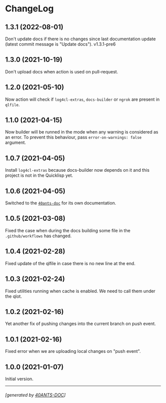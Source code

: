 <a id="x-28DOCS-2FCHANGELOG-3A-40CHANGELOG-2040ANTS-DOC-2FLOCATIVES-3ASECTION-29"></a>

# ChangeLog

<a id="x-28DOCS-2FCHANGELOG-3A-3A-7C1-2E3-2E1-7C-2040ANTS-DOC-2FLOCATIVES-3ASECTION-29"></a>

## 1.3.1 (2022-08-01)

Don't update docs if there is no changes since last documentation update (latest commit message is "Update docs"). v1.3.1-pre6

<a id="x-28DOCS-2FCHANGELOG-3A-3A-7C1-2E3-2E0-7C-2040ANTS-DOC-2FLOCATIVES-3ASECTION-29"></a>

## 1.3.0 (2021-10-19)

Don't upload docs when action is used on pull-request.

<a id="x-28DOCS-2FCHANGELOG-3A-3A-7C1-2E2-2E0-7C-2040ANTS-DOC-2FLOCATIVES-3ASECTION-29"></a>

## 1.2.0 (2021-05-10)

Now action will check if `log4cl-extras`, `docs-builder` or `ngrok`
are present in `qlfile`.

<a id="x-28DOCS-2FCHANGELOG-3A-3A-7C1-2E1-2E0-7C-2040ANTS-DOC-2FLOCATIVES-3ASECTION-29"></a>

## 1.1.0 (2021-04-15)

Now builder will be runned in the mode when any warning
is considered as an error. To prevent this behaviour,
pass `error-on-warnings: false` argument. 

<a id="x-28DOCS-2FCHANGELOG-3A-3A-7C1-2E0-2E7-7C-2040ANTS-DOC-2FLOCATIVES-3ASECTION-29"></a>

## 1.0.7 (2021-04-05)

Install `log4cl-extras` because docs-builder now depends on it
and this project is not in the Quicklisp yet.

<a id="x-28DOCS-2FCHANGELOG-3A-3A-7C1-2E0-2E6-7C-2040ANTS-DOC-2FLOCATIVES-3ASECTION-29"></a>

## 1.0.6 (2021-04-05)

Switched to the [`40ants-doc`][a2c7] for its own documentation.

<a id="x-28DOCS-2FCHANGELOG-3A-3A-7C1-2E0-2E5-7C-2040ANTS-DOC-2FLOCATIVES-3ASECTION-29"></a>

## 1.0.5 (2021-03-08)

Fixed the case when during the docs building
some file in the `.github/workflows` has changed.

<a id="x-28DOCS-2FCHANGELOG-3A-3A-7C1-2E0-2E4-7C-2040ANTS-DOC-2FLOCATIVES-3ASECTION-29"></a>

## 1.0.4 (2021-02-28)

Fixed update of the qlfile in case there is no new line at the end.

<a id="x-28DOCS-2FCHANGELOG-3A-3A-7C1-2E0-2E3-7C-2040ANTS-DOC-2FLOCATIVES-3ASECTION-29"></a>

## 1.0.3 (2021-02-24)

Fixed utilities running when cache is enabled.
We need to call them under the qlot.

<a id="x-28DOCS-2FCHANGELOG-3A-3A-7C1-2E0-2E2-7C-2040ANTS-DOC-2FLOCATIVES-3ASECTION-29"></a>

## 1.0.2 (2021-02-16)

Yet another fix of pushing changes into the current branch on push event.

<a id="x-28DOCS-2FCHANGELOG-3A-3A-7C1-2E0-2E1-7C-2040ANTS-DOC-2FLOCATIVES-3ASECTION-29"></a>

## 1.0.1 (2021-02-16)

Fixed error when we are uploading local changes on "push event".

<a id="x-28DOCS-2FCHANGELOG-3A-3A-7C1-2E0-2E0-7C-2040ANTS-DOC-2FLOCATIVES-3ASECTION-29"></a>

## 1.0.0 (2021-01-07)

Initial version.


[a2c7]: https://40ants.com/doc/#x-28-23A-28-2810-29-20BASE-CHAR-20-2E-20-2240ants-doc-22-29-20ASDF-2FSYSTEM-3ASYSTEM-29

* * *
###### [generated by [40ANTS-DOC](https://40ants.com/doc/)]
